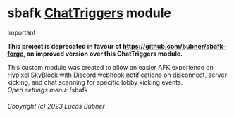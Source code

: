 # sbafk [ChatTriggers](https://github.com/ChatTriggers/ChatTriggers) module

>[!IMPORTANT]
>**This project is deprecated in favour of https://github.com/bubner/sbafk-forge, an improved version over this ChatTriggers module.**

This custom module was created to allow an easier AFK experience on Hypixel SkyBlock with Discord webhook notifications on disconnect, server kicking, and chat scanning for specific lobby kicking events.  
<i>Open settings menu:</i> /sbafk

###### Copyright (c) 2023 Lucas Bubner
